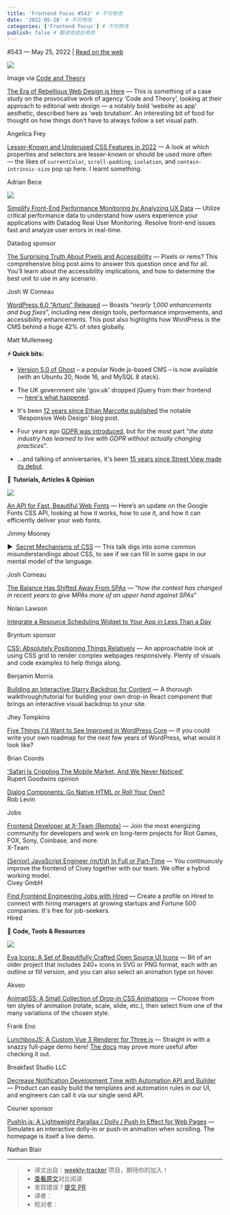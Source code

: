 ```yaml
---
title: 'Frontend Focus #543' # 不可修改
date: '2022-05-28' # 不可修改
categories: ['Frontend Focus'] # 不可修改
publish: false # 翻译完成后修改
---
```


<!--以上是预览信息，图片一张或限制百字左右，前者优先，全文请使用二级及以下标题-->
<!-- more -->

#​543 — May 25, 2022 | [Read on the web](https://frontendfoc.us/link/123919/web)

[![](https://res.cloudinary.com/cpress/image/upload/w_1280,e_sharpen:60/v1653474585/ttzdvgeheb9c2ljbstyt.png)](https://frontendfoc.us/link/123920/web)

Image via [Code and Theory](https://frontendfoc.us/link/123921/web)

[The Era of Rebellious Web Design is Here](https://frontendfoc.us/link/123920/web "eyeondesign.aiga.org") — This is something of a case study on the provocative work of agency ‘Code and Theory’, looking at their approach to editorial web design — a notably bold ‘website as app’ aesthetic, described here as ‘web brutalism’. An interesting bit of food for thought on how things don’t have to always follow a set visual path.

Angelica Frey

[Lesser-Known and Underused CSS Features in 2022](https://frontendfoc.us/link/123922/web "www.smashingmagazine.com") — A look at which properties and selectors are lesser-known or should be used more often — the likes of `currentColor`, `scroll-padding`, `isolation`, and `contain-intrinsic-size` pop up here. I learnt something.

Adrian Bece

[![](https://copm.s3.amazonaws.com/f7d608ab.png)](https://frontendfoc.us/link/123923/web)

[Simplify Front-End Performance Monitoring by Analyzing UX Data](https://frontendfoc.us/link/123923/web "www.datadoghq.com") — Utilize critical performance data to understand how users experience your applications with Datadog Real User Monitoring. Resolve front-end issues fast and analyze user errors in real-time.

Datadog sponsor

[The Surprising Truth About Pixels and Accessibility](https://frontendfoc.us/link/123924/web "www.joshwcomeau.com") — Pixels or rems? This comprehensive blog post aims to answer this question once and for all. You’ll learn about the accessibility implications, and how to determine the best unit to use in any scenario.

Josh W Comeau

[WordPress 6.0 “Arturo” Released](https://frontendfoc.us/link/123925/web "wordpress.org") — Boasts “_nearly 1,000 enhancements and bug fixes_”, including new design tools, performance improvements, and accessibility enhancements. This post also highlights how WordPress is the CMS behind a huge 42% of sites globally.

Matt Mullenweg

**⚡️ Quick bits:**

*   [Version 5.0 of Ghost](https://frontendfoc.us/link/123926/web) – a popular Node.js-based CMS – is now available (with an Ubuntu 20, Node 16, and MySQL 8 stack).
    
*   The UK government site 'gov.uk' dropped jQuery from their frontend — [here's what happened](https://frontendfoc.us/link/123927/web).
    
*   It's been [12 years since Ethan Marcotte published](https://frontendfoc.us/link/123928/web) the notable 'Responsive Web Design' blog post.
    
*   Four years ago [GDPR was introduced](https://frontendfoc.us/link/123929/web), but for the most part "_the data industry has learned to live with GDPR without actually changing practices_".
    
*   ...and talking of anniversaries, it's been [15 years since Street View made its debut](https://frontendfoc.us/link/123930/web).
    

📙 **Tutorials, Articles & Opinion**

[![](https://res.cloudinary.com/cpress/image/upload/w_1280,e_sharpen:60/v1653483292/yls85zy2xkyhfmdrhu7c.png)](https://frontendfoc.us/link/123931/web)

[An API for Fast, Beautiful Web Fonts](https://frontendfoc.us/link/123931/web "web.dev") — Here’s an update on the Google Fonts CSS API, looking at how it works, how to use it, and how it can efficiently deliver your web fonts.

Jimmy Mooney

▶  [Secret Mechanisms of CSS](https://frontendfoc.us/link/123932/web "www.youtube.com") — This talk digs into some common misunderstandings about CSS, to see if we can fill in some gaps in our mental model of the language.

Josh Comeau

[The Balance Has Shifted Away From SPAs](https://frontendfoc.us/link/123933/web "nolanlawson.com") — “_how the context has changed in recent years to give MPAs more of an upper hand against SPAs_”

Nolan Lawson

[Integrate a Resource Scheduling Widget to Your App in Less Than a Day](https://frontendfoc.us/link/123934/web "www.bryntum.com")

Bryntum sponsor

[CSS: Absolutely Positioning Things Relatively](https://frontendfoc.us/link/123935/web "canvatechblog.com") — An approachable look at using CSS grid to render complex webpages responsively. Plenty of visuals and code examples to help things along.

Benjamin Morris

[Building an Interactive Starry Backdrop for Content](https://frontendfoc.us/link/123936/web "css-tricks.com") — A thorough walkthrough/tutorial for building your own drop-in React component that brings an interactive visual backdrop to your site.

Jhey Tompkins

[Five Things I'd Want to See Improved in WordPress Core](https://frontendfoc.us/link/123937/web "masterwp.com") — If you could write your own roadmap for the next few years of WordPress, what would it look like?

Brian Coords

['Safari Is Crippling The Mobile Market, And We Never Noticed'](https://frontendfoc.us/link/123938/web)  
Rupert Goodwins opinion

[Dialog Components: Go Native HTML or Roll Your Own?](https://frontendfoc.us/link/123939/web)  
Rob Levin

Jobs

[Frontend Developer at X-Team (Remote)](https://frontendfoc.us/link/123940/web) — Join the most energizing community for developers and work on long-term projects for Riot Games, FOX, Sony, Coinbase, and more.  
X-Team

[(Senior) JavaScript Engineer (m/f/d) In Full or Part-Time](https://frontendfoc.us/link/123941/web) — You continuously improve the frontend of Civey together with our team. We offer a hybrid working model.  
Civey GmbH

[Find Frontend Engineering Jobs with Hired](https://frontendfoc.us/link/123942/web) — Create a profile on Hired to connect with hiring managers at growing startups and Fortune 500 companies. It's free for job-seekers.  
Hired

🔧 **Code, Tools & Resources**

[![](https://res.cloudinary.com/cpress/image/upload/w_1280,e_sharpen:60/v1653481428/sk7yq8ge7fhtp18tekyv.jpg)](https://frontendfoc.us/link/123943/web)

[Eva Icons: A Set of Beautifully Crafted Open Source UI Icons](https://frontendfoc.us/link/123943/web "akveo.github.io") — Bit of an older project that includes 240+ icons in SVG or PNG format, each with an outline or fill version, and you can also select an animation type on hover.

Akveo

[AnimatiSS: A Small Collection of Drop-in CSS Animations](https://frontendfoc.us/link/123944/web "xsgames.co") — Choose from ten styles of animation (rotate, scale, slide, etc.), then select from one of the many variations of the chosen style.

Frank Eno

[LunchboxJS: A Custom Vue 3 Renderer for Three.js](https://frontendfoc.us/link/123945/web "lunchboxjs.com") — Straight in with a snazzy full-page demo here! [The docs](https://frontendfoc.us/link/123946/web) may prove more useful after checking it out.

Breakfast Studio LLC

[Decrease Notification Development Time with Automation API and Builder](https://frontendfoc.us/link/123947/web "www.courier.com") — Product can easily build the templates and automation rules in our UI, and engineers can call it via our single send API.

Courier sponsor

[PushIn.js: A Lightweight Parallax / Dolly / Push In Effect for Web Pages](https://frontendfoc.us/link/123948/web "nateplusplus.github.io") — Simulates an interactive dolly-in or push-in animation when scrolling. The homepage is itself a live demo.

Nathan Blair

---
> * 译文出自：[weekly-tracker](https://github.com/FEDarling/weekly-tracker) 项目，期待你的加入！
> * [查看原文](https://frontendfoc.us/issues/543)对比阅读
> * 发现错误？[提交 PR](https://github.com/FEDarling/weekly-tracker/blob/main/weeklys/frontend_focus/543)
> * 译者：
> * 校对者：
